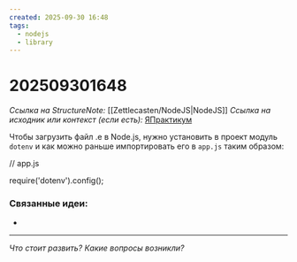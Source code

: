 ```yaml
---
created: 2025-09-30 16:48
tags:
  - nodejs
  - library
---
```

# 202509301648
*Ссылка на StructureNote:* [[Zettlecasten/NodeJS|NodeJS]]
*Ссылка на исходник или контекст (если есть):* [ЯПрактикум](https://practicum.yandex.ru/learn/backend-nodejs/courses/16b47298-e20d-4fde-9619-1ab305039a00/sprints/564238/topics/511a777e-323b-4964-9150-d06eaeb48080/lessons/193285f1-d62d-466a-bc08-fad2b1ecb85f/)

Чтобы загрузить файл .e в Node.js, нужно установить в проект модуль `dotenv` и как можно раньше импортировать его в `app.js` таким образом:

// app.js

require('dotenv').config();

### Связанные идеи:
* 
---

*Что стоит развить? Какие вопросы возникли?*